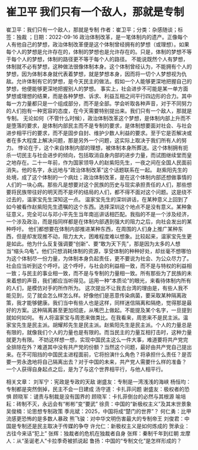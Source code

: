 # 崔卫平  我们只有一个敌人，那就是专制

崔卫平：我们只有一个敌人，那就是专制
作者：崔卫平；分类：杂感随谈；标签：独裁 ；日期：2022-09-16
政治体制改革，是一笔体制内的遗产。正像每个人有他自己的梦想，政治体制改革便是这个体制曾经拥有的梦想（或理想）。如果每个人的梦想是允许存在的，体制的梦想也是允许存在的。只是，体制的梦想不等于每个人的梦想，体制的路径更不等于每个人的路径。
不能说既然个人有梦想，体制就不必有梦想，这种做法很像体制本身。这个体制曾经认为，不能拥有个人的梦想，因为体制本身就代表着梦想，就是梦想本身，因而将一切个人梦想视为仇敌。允许体制有它的梦想，是今天民主的做法。假如一个人能够更深地把握自己的梦想，他便能够更深地把握别人的梦想。
事实上，社会进步不可能是某一单方面梦想或理想的结果，而是各种梦想、诉求、利益互相之间平行四边形的合力。其中每一方力量都只是一个组成部分，而不是全部。学会听取各种声音，对于不同努力的人们抱有一种宽容的态度，在今天需要特别提出来。我们只有一个敌人，那就是专制。
无论如何（不管什么时候），政治体制改革这个梦想，是体制内部上升而不是堕落的要求，是体制内部民主而不是专制的要求，是体制想要面对社会、与社会进步相平行的要求，而不是固步自封、维护少数人利益的要求。至于它是否解决或者在多大程度上解决问题，那是另外一个问题，这实际上取决于我们所有人的努力。
悖论在于，这个来自体制内部的理想，被体制本身所葬送。这个体制拥有扼杀一切民主与社会进步的倾向，包括取消自身内部的进步力量，而试图继续堂而皇之地存在。二十一年前，作为国家领导人的赵紫阳先生，一夜之间在全国人民面前消失。他的名字，永远地与“政治体制改革”这个话题联系在一起。
赵紫阳先生的处境，成了这个体制的一个病灶；政治体制改革，是在这个体制内部还想做事情的人们的一块心病。那些凡是想要对这个民族的历史与现实承担责任的人们，那些想要将民族带往好的明天而不是坏的结局的人们，都不得不面对这个问题。这是绕不过去的，温家宝先生深知这一点。
温家宝先生的深圳讲话，在某种意义上回到了如今被看作赵紫阳先生遗嘱的这个东西。选择深圳这个地点不是没有意义。某种象征意义，完全可以与邓小平先生当年南巡讲话相匹配。我指的不是一个涉及经济，一个涉及政治，而是指同样都是在体制内部遇到强大的阻力之后，向社会发出的某种呼吁。
他们都想要在体制内部推进某种东西，在周围的人们身上推广某种东西，但是却发现推不动，阻力太大，困难程度难以想象。比较起来，温家宝先生更是如此。他为什么反复强调要“创新”、要“敢为天下先”，那是因为太多的人想当“缩头乌龟”。他们只想消耗体制的资源，享受体制的种种好处，却丝毫不想哪怕为这个体制尽一份力量，为体制本身负起责任，更不要说为社会、为公众尽力了。
社会应当听到这个呼吁。这个呼吁，与社会的利益相一致，而不是与特权的利益相一致；与民主的事业相一致，而不是与专制的力量相一致。所有那些为了民族的未来着想的声音，我们都应当听得见。运用一种“本质论”的眼光，来看待体制内所有的人们，是模仿对手的所作所为。
这次提出不让我去台湾的理由是，有些人我不能见到，见了就会怎么样怎么样。好像他们是恶意传染病菌，要采取某种隔离政策，我才能够健康。我们当中有些人也是这样，同样迷信隔离和隔绝，觉得那是最好的方案。这种隔离甚至更加彻底，从嘴巴上做起。不能提及某个名字，一旦提到就如何如何。
有人将温家宝与周恩来做类比。在我看来，周恩来不是民主派。温家宝先生是民主派。胡耀邦先生是民主派。赵紫阳先生是民主派。个人的力量总是有限的，就像我们个人的力量也是有限的。而当民主的力量互相打击时，这种力量就更为有限。
不妨这样想一想，实现中国民主这么一件大事，难道要将共产党完全排除在外？难道其中没有共产党的份额？当然这个问题，最好由共产党自己提出来。在不可阻挡的中国民主进程面前，它将扮演什么角色？将承担什么责任？是否要一劳永逸地将自己隔离出去？对于中国的未来，共产党人需要什么样的准备？
一个人获得自身起点之后，是为了与这个世界相平行，与他人相平行。

相关文章：
刘军宁：宪政是专政的天敌
谢盛友：专制是一湾浅浅的海峡
杨恒均：专制都是突然倒掉，民主不会一日建成
汤守道：卡扎菲问题
谢盛友：极权者的恐惧
顾晓军：谴责与制裁是没有国界的
顾晓军：卡扎菲倒台的必然与其根源
喻培耘：砖制不灭，永远会有“彬彬”变“要武”
徐贲：中国的“新极权主义”及其末世景象
吴俊楠：论思想专制政策
季兆斌：2025，中国将成“楚门的世界”？
何仁勇：比甲流感更恐怖的是多数人暴政
熊飞骏：对中华文明伤害最大的专制帝王
刘俊君：中国是专制还是民主取决于传媒的争夺
许允仁：新极权主义是如何炼成的
贺承业：古往今来话“犯上”
张辉：独裁者的危机在独裁者自身
张辉：秦制千年到红朝
龙摩人：从“圣诞老人”卡拉季奇被抓说起
鲁扬：中国的“专制文化”是怎样形成的？